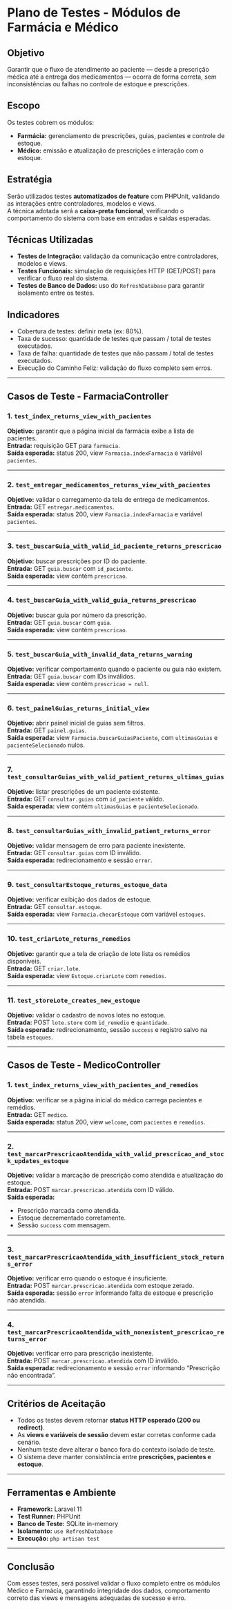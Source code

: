 # Plano de Testes - Módulos de Farmácia e Médico

## Objetivo
Garantir que o fluxo de atendimento ao paciente — desde a prescrição médica até a entrega dos medicamentos — ocorra de forma correta, sem inconsistências ou falhas no controle de estoque e prescrições.

## Escopo
Os testes cobrem os módulos:
- **Farmácia:** gerenciamento de prescrições, guias, pacientes e controle de estoque.
- **Médico:** emissão e atualização de prescrições e interação com o estoque.

## Estratégia
Serão utilizados testes **automatizados de feature** com PHPUnit, validando as interações entre controladores, modelos e views.  
A técnica adotada será a **caixa-preta funcional**, verificando o comportamento do sistema com base em entradas e saídas esperadas.

## Técnicas Utilizadas
- **Testes de Integração:** validação da comunicação entre controladores, modelos e views.  
- **Testes Funcionais:** simulação de requisições HTTP (GET/POST) para verificar o fluxo real do sistema.  
- **Testes de Banco de Dados:** uso do `RefreshDatabase` para garantir isolamento entre os testes.

## Indicadores
- Cobertura de testes: definir meta (ex: 80%).  
- Taxa de sucesso: quantidade de testes que passam / total de testes executados.  
- Taxa de falha: quantidade de testes que não passam / total de testes executados.  
- Execução do Caminho Feliz: validação do fluxo completo sem erros.

---

## Casos de Teste - FarmaciaController

### 1. `test_index_returns_view_with_pacientes`
**Objetivo:** garantir que a página inicial da farmácia exibe a lista de pacientes.  
**Entrada:** requisição GET para `farmacia`.  
**Saída esperada:** status 200, view `Farmacia.indexFarmacia` e variável `pacientes`.

---

### 2. `test_entregar_medicamentos_returns_view_with_pacientes`
**Objetivo:** validar o carregamento da tela de entrega de medicamentos.  
**Entrada:** GET `entregar.medicamentos`.  
**Saída esperada:** status 200, view `Farmacia.indexFarmacia` e variável `pacientes`.

---

### 3. `test_buscarGuia_with_valid_id_paciente_returns_prescricao`
**Objetivo:** buscar prescrições por ID do paciente.  
**Entrada:** GET `guia.buscar` com `id_paciente`.  
**Saída esperada:** view contém `prescricao`.

---

### 4. `test_buscarGuia_with_valid_guia_returns_prescricao`
**Objetivo:** buscar guia por número da prescrição.  
**Entrada:** GET `guia.buscar` com `guia`.  
**Saída esperada:** view contém `prescricao`.

---

### 5. `test_buscarGuia_with_invalid_data_returns_warning`
**Objetivo:** verificar comportamento quando o paciente ou guia não existem.  
**Entrada:** GET `guia.buscar` com IDs inválidos.  
**Saída esperada:** view contém `prescricao = null`.

---

### 6. `test_painelGuias_returns_initial_view`
**Objetivo:** abrir painel inicial de guias sem filtros.  
**Entrada:** GET `painel.guias`.  
**Saída esperada:** view `Farmacia.buscarGuiasPaciente`, com `ultimasGuias` e `pacienteSelecionado` nulos.

---

### 7. `test_consultarGuias_with_valid_patient_returns_ultimas_guias`
**Objetivo:** listar prescrições de um paciente existente.  
**Entrada:** GET `consultar.guias` com `id_paciente` válido.  
**Saída esperada:** view contém `ultimasGuias` e `pacienteSelecionado`.

---

### 8. `test_consultarGuias_with_invalid_patient_returns_error`
**Objetivo:** validar mensagem de erro para paciente inexistente.  
**Entrada:** GET `consultar.guias` com ID inválido.  
**Saída esperada:** redirecionamento e sessão `error`.

---

### 9. `test_consultarEstoque_returns_estoque_data`
**Objetivo:** verificar exibição dos dados de estoque.  
**Entrada:** GET `consultar.estoque`.  
**Saída esperada:** view `Farmacia.checarEstoque` com variável `estoques`.

---

### 10. `test_criarLote_returns_remedios`
**Objetivo:** garantir que a tela de criação de lote lista os remédios disponíveis.  
**Entrada:** GET `criar.lote`.  
**Saída esperada:** view `Estoque.criarLote` com `remedios`.

---

### 11. `test_storeLote_creates_new_estoque`
**Objetivo:** validar o cadastro de novos lotes no estoque.  
**Entrada:** POST `lote.store` com `id_remedio` e `quantidade`.  
**Saída esperada:** redirecionamento, sessão `success` e registro salvo na tabela `estoques`.

---

## Casos de Teste - MedicoController

### 1. `test_index_returns_view_with_pacientes_and_remedios`
**Objetivo:** verificar se a página inicial do médico carrega pacientes e remédios.  
**Entrada:** GET `medico`.  
**Saída esperada:** status 200, view `welcome`, com `pacientes` e `remedios`.

---

### 2. `test_marcarPrescricaoAtendida_with_valid_prescricao_and_stock_updates_estoque`
**Objetivo:** validar a marcação de prescrição como atendida e atualização do estoque.  
**Entrada:** POST `marcar.prescricao.atendida` com ID válido.  
**Saída esperada:**  
- Prescrição marcada como atendida.  
- Estoque decrementado corretamente.  
- Sessão `success` com mensagem.

---

### 3. `test_marcarPrescricaoAtendida_with_insufficient_stock_returns_error`
**Objetivo:** verificar erro quando o estoque é insuficiente.  
**Entrada:** POST `marcar.prescricao.atendida` com estoque zerado.  
**Saída esperada:** sessão `error` informando falta de estoque e prescrição não atendida.

---

### 4. `test_marcarPrescricaoAtendida_with_nonexistent_prescricao_returns_error`
**Objetivo:** verificar erro para prescrição inexistente.  
**Entrada:** POST `marcar.prescricao.atendida` com ID inválido.  
**Saída esperada:** redirecionamento e sessão `error` informando “Prescrição não encontrada”.

---

## Critérios de Aceitação
- Todos os testes devem retornar **status HTTP esperado (200 ou redirect)**.  
- As **views e variáveis de sessão** devem estar corretas conforme cada cenário.  
- Nenhum teste deve alterar o banco fora do contexto isolado de teste.  
- O sistema deve manter consistência entre **prescrições, pacientes e estoque**.

---

## Ferramentas e Ambiente
- **Framework:** Laravel 11  
- **Test Runner:** PHPUnit  
- **Banco de Teste:** SQLite in-memory  
- **Isolamento:** `use RefreshDatabase`  
- **Execução:** `php artisan test`  

---

## Conclusão
Com esses testes, será possível validar o fluxo completo entre os módulos Médico e Farmácia, garantindo integridade dos dados, comportamento correto das views e mensagens adequadas de sucesso e erro.
